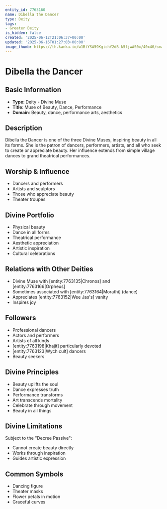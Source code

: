 ```yaml
---
entity_id: 7763160
name: Dibella the Dancer
type: Deity
tags:
- Greater Deity
is_hidden: false
created: '2025-06-12T21:06:37+00:00'
updated: '2025-06-16T01:27:03+00:00'
image_thumb: https://th.kanka.io/w1BtYSA59KgichY2dB-k5fjwAS0=/40x40/smart/src/campaigns/322885/9f0da608-732b-43b9-bdb5-335992506216.png
---
```


# Dibella the Dancer

## Basic Information

- **Type**: Deity - Divine Muse
- **Title**: Muse of Beauty, Dance, Performance
- **Domain**: Beauty, dance, performance arts, aesthetics

## Description

Dibella the Dancer is one of the three Divine Muses, inspiring beauty in all its forms. She is the patron of dancers, performers, artists, and all who seek to create or appreciate beauty. Her influence extends from simple village dances to grand theatrical performances.

## Worship & Influence

- Dancers and performers
- Artists and sculptors
- Those who appreciate beauty
- Theater troupes

## Divine Portfolio

- Physical beauty
- Dance in all forms
- Theatrical performance
- Aesthetic appreciation
- Artistic inspiration
- Cultural celebrations

## Relations with Other Deities

- Divine Muse with [entity:7763135|Chronos] and [entity:7763166|Orpheus]
- Sometimes associated with [entity:7763164|Morathi] (dance)
- Appreciates [entity:7763152|Wee Jas's] vanity
- Inspires joy

## Followers

- Professional dancers
- Actors and performers
- Artists of all kinds
- [entity:7763198|Khajit] particularly devoted
- [entity:7763123|Wych cult] dancers
- Beauty seekers

## Divine Principles

- Beauty uplifts the soul
- Dance expresses truth
- Performance transforms
- Art transcends mortality
- Celebrate through movement
- Beauty in all things

## Divine Limitations

Subject to the "Decree Passive":

- Cannot create beauty directly
- Works through inspiration
- Guides artistic expression

## Common Symbols

- Dancing figure
- Theater masks
- Flower petals in motion
- Graceful curves